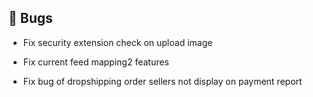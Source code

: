 ## 🐛 Bugs

- Fix security extension check on upload image

- Fix current feed mapping2 features

- Fix bug of dropshipping order sellers not display on payment report